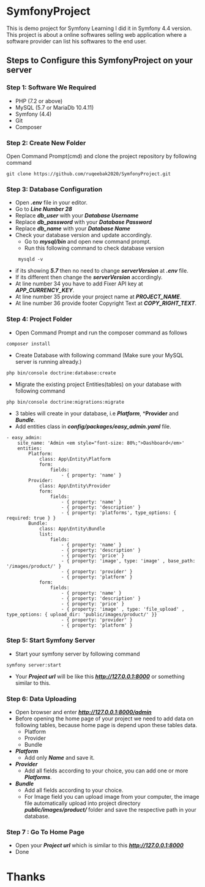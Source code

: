# SymfonyProject
This is demo project for Symfony Learning I did it in Symfony 4.4 version.
This project is about a online softwares selling web application where a software provider can list his softwares to the end user.

## Steps to Configure this SymfonyProject on your server
### Step 1: Software We Required
- PHP (7.2 or above)
- MySQL (5.7 or MariaDb 10.4.11)
- Symfony (4.4)
- Git
- Composer
### Step 2: Create New Folder
Open Command Prompt(cmd) and clone the project repository by following command
```
git clone https://github.com/ruqeebak2020/SymfonyProject.git
```
### Step 3: Database Configuration

- Open  ***.env*** file in your editor.
- Go to ***Line Number 28***
- Replace ***db_user*** with your ***Database Username***
- Replace ***db_password*** with your ***Database Password***
- Replace ***db_name*** with your ***Database Name***
- Check your database version and update accordingly.
   - Go to ***mysql/bin*** and open new command prompt.
   - Run this following command to check database version
   ```
    mysqld -v
    ```
- if its showing ***5.7*** then no need to change ***serverVersion*** at ***.env*** file.
- If its different then change the ***serverVersion*** accordingly.
- At line number 34 you have to add Fixer API key at ***APP_CURRENCY_KEY***.
- At line number 35 provide your project name at ***PROJECT_NAME***.
- At line number 36 provide footer Copyright Text at ***COPY_RIGHT_TEXT***.

### Step 4: Project Folder
- Open Command Prompt and run the composer command as follows
```
composer install
```
- Create Database with following command (Make sure your MySQL server is running already.)
```
php bin/console doctrine:database:create
```
- Migrate the existing project Entities(tables) on your database with following command
```
php bin/console doctrine:migrations:migrate
```
- 3 tables will create in your database, i.e ***Platform***, ***Provider** and ***Bundle***.
- Add entities class in ***config/packages/easy_admin.yaml*** file.
```
- easy_admin:
    site_name: 'Admin <em style="font-size: 80%;">Dashboard</em>'
    entities:
        Platform:
            class: App\Entity\Platform
            form:
                fields:
                    - { property: 'name' }
        Provider:
            class: App\Entity\Provider
            form:
                fields:
                    - { property: 'name' }
                    - { property: 'description' }
                    - { property: 'platforms', type_options: { required: true } }
        Bundle:
            class: App\Entity\Bundle
            list:
                fields:
                    - { property: 'name' }
                    - { property: 'description' }
                    - { property: 'price' }
                    - { property: 'image', type: 'image' , base_path: '/images/product/' }
                    - { property: 'provider' }
                    - { property: 'platform' }
            form:
                fields:
                    - { property: 'name' }
                    - { property: 'description' }
                    - { property: 'price' }
                    - { property: 'image' , type: 'file_upload' , type_options: { upload_dir: 'public/images/product/' }}
                    - { property: 'provider' }
                    - { property: 'platform' }
```

### Step 5: Start Symfony Server
- Start your symfony server by following command
```
symfony server:start
```
- Your ***Project url*** will be like this ***http://127.0.0.1:8000*** or something similar to this.

### Step 6: Data Uploading
- Open browser and enter ***http://127.0.0.1:8000/admin***
- Before opening the home page of your project we need to add data on following tables, because home page is depend upon these tables data.
  - Platform
  - Provider
  - Bundle
- ***Platform***
  - Add only ***Name*** and save it.
- ***Provider***
   - Add all fields according to your choice, you can add one or more ***Platforms***.
- ***Bundle***
   - Add all fields according to your choice.
   - For Image field you can upload image from your computer, the image file automatically upload into project directory ***public/images/product/*** folder and save the respective path in your database.


### Step 7 : Go To Home Page
- Open your ***Project url*** which is similar to this ***http://127.0.0.1:8000***
- Done

# Thanks
